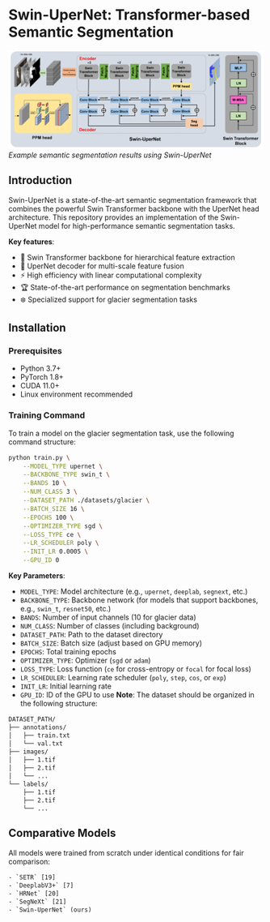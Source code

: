 # Swin-UperNet: Transformer-based Semantic Segmentation  

![Segmentation Example](Demo.png)  
*Example semantic segmentation results using Swin-UperNet*  

## Introduction  
Swin-UperNet is a state-of-the-art semantic segmentation framework that combines the powerful Swin Transformer backbone with the UperNet head architecture. This repository provides an implementation of the Swin-UperNet model for high-performance semantic segmentation tasks.  

**Key features**:  
- 🚀 Swin Transformer backbone for hierarchical feature extraction  
- 🔄 UperNet decoder for multi-scale feature fusion  
- ⚡️ High efficiency with linear computational complexity  
- 🏆 State-of-the-art performance on segmentation benchmarks  
- ❄️ Specialized support for glacier segmentation tasks  

## Installation  
### Prerequisites  
- Python 3.7+  
- PyTorch 1.8+  
- CUDA 11.0+  
- Linux environment recommended  

### Training Command
To train a model on the glacier segmentation task, use the following command structure:
```bash
python train.py \
    --MODEL_TYPE upernet \
    --BACKBONE_TYPE swin_t \
    --BANDS 10 \
    --NUM_CLASS 3 \
    --DATASET_PATH ./datasets/glacier \
    --BATCH_SIZE 16 \
    --EPOCHS 100 \
    --OPTIMIZER_TYPE sgd \
    --LOSS_TYPE ce \
    --LR_SCHEDULER poly \
    --INIT_LR 0.0005 \
    --GPU_ID 0
```
**Key Parameters**:
- `MODEL_TYPE`: Model architecture (e.g., `upernet`, `deeplab`, `segnext`, etc.)
- `BACKBONE_TYPE`: Backbone network (for models that support backbones, e.g., `swin_t`, `resnet50`, etc.)
- `BANDS`: Number of input channels (10 for glacier data)
- `NUM_CLASS`: Number of classes (including background)
- `DATASET_PATH`: Path to the dataset directory
- `BATCH_SIZE`: Batch size (adjust based on GPU memory)
- `EPOCHS`: Total training epochs
- `OPTIMIZER_TYPE`: Optimizer (`sgd` or `adam`)
- `LOSS_TYPE`: Loss function (`ce` for cross-entropy or `focal` for focal loss)
- `LR_SCHEDULER`: Learning rate scheduler (`poly`, `step`, `cos`, or `exp`)
- `INIT_LR`: Initial learning rate
- `GPU_ID`: ID of the GPU to use
**Note**: The dataset should be organized in the following structure:
```
DATASET_PATH/
├── annotations/
│   ├── train.txt
│   └── val.txt
├── images/
│   ├── 1.tif
│   ├── 2.tif
│   └── ...
└── labels/
    ├── 1.tif
    ├── 2.tif
    └── ...
```

## Comparative Models
All models were trained from scratch under identical conditions for fair comparison:
```
- `SETR` [19]
- `DeeplabV3+` [7]
- `HRNet` [20]
- `SegNeXt` [21]
- `Swin-UperNet` (ours)
```

